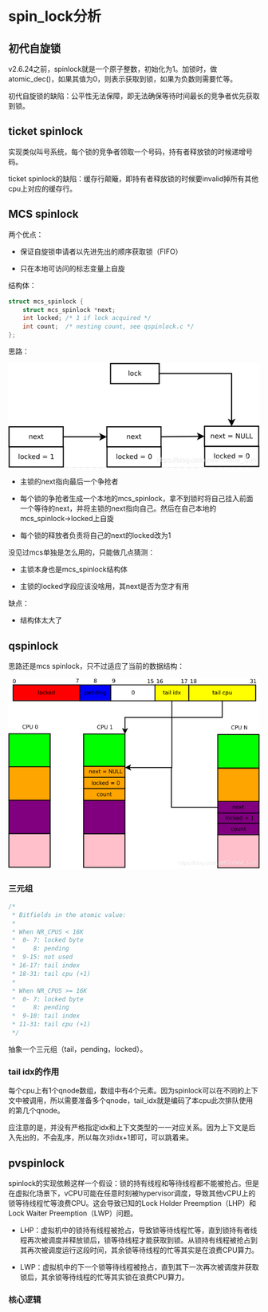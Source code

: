 # spin_lock分析

## 初代自旋锁

v2.6.24之前，spinlock就是一个原子整数，初始化为1。加锁时，做atomic_dec()，如果其值为0，则表示获取到锁，如果为负数则需要忙等。

初代自旋锁的缺陷：公平性无法保障，即无法确保等待时间最长的竞争者优先获取到锁。

## ticket spinlock

实现类似叫号系统，每个锁的竞争者领取一个号码，持有者释放锁的时候递增号码。

ticket spinlock的缺陷：缓存行颠簸，即持有者释放锁的时候要invalid掉所有其他cpu上对应的缓存行。

## MCS spinlock

两个优点：

- 保证自旋锁申请者以先进先出的顺序获取锁（FIFO）

- 只在本地可访问的标志变量上自旋

结构体：

```c
struct mcs_spinlock {
    struct mcs_spinlock *next;
    int locked; /* 1 if lock acquired */
    int count;  /* nesting count, see qspinlock.c */
};
```

思路：

![](spinlock.assets/5ae54838b575d77887e62a9d06306cb9a8e47440.jpg)

- 主锁的next指向最后一个争抢者

- 每个锁的争抢者生成一个本地的mcs_spinlock，拿不到锁时将自己挂入前面一个等待的next，并将主锁的next指向自己。然后在自己本地的mcs_spinlock->locked上自旋

- 每个锁的释放者负责将自己的next的locked改为1

没见过mcs单独是怎么用的，只能做几点猜测：

- 主锁本身也是mcs_spinlock结构体

- 主锁的locked字段应该没啥用，其next是否为空才有用

缺点：

- 结构体太大了

## qspinlock

思路还是mcs spinlock，只不过适应了当前的数据结构：

![](spinlock.assets/63247fdb2f0842c0648bef4b8ca16e493cdd2836.jpg)

### 三元组

```c
/*
 * Bitfields in the atomic value:
 *
 * When NR_CPUS < 16K
 *  0- 7: locked byte
 *     8: pending
 *  9-15: not used
 * 16-17: tail index
 * 18-31: tail cpu (+1)
 *
 * When NR_CPUS >= 16K
 *  0- 7: locked byte
 *     8: pending
 *  9-10: tail index
 * 11-31: tail cpu (+1)
 */
```

抽象一个三元组（tail，pending，locked）。

### tail idx的作用

每个cpu上有1个qnode数组，数组中有4个元素。因为spinlock可以在不同的上下文中被调用，所以需要准备多个qnode，tail_idx就是编码了本cpu此次排队使用的第几个qnode。

应注意的是，并没有严格指定idx和上下文类型的一一对应关系。因为上下文是后入先出的，不会乱序，所以每次对idx+1即可，可以跳着来。

## pvspinlock

spinlock的实现依赖这样一个假设：锁的持有线程和等待线程都不能被抢占。但是在虚拟化场景下，vCPU可能在任意时刻被hypervisor调度，导致其他vCPU上的锁等待线程忙等浪费CPU。这会导致已知的Lock Holder Preemption（LHP）和 Lock Waiter Preemption（LWP）问题。

- LHP：虚拟机中的锁持有线程被抢占，导致锁等待线程忙等，直到锁持有者线程再次被调度并释放锁后，锁等待线程才能获取到锁。从锁持有线程被抢占到其再次被调度运行这段时间，其余锁等待线程的忙等其实是在浪费CPU算力。

- LWP：虚拟机中的下一个锁等待线程被抢占，直到其下一次再次被调度并获取锁后，其余锁等待线程的忙等其实锁在浪费CPU算力。

### 核心逻辑

```c

```


